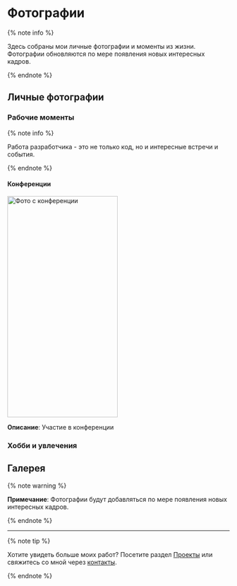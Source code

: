 # Фотографии

{% note info %}

Здесь собраны мои личные фотографии и моменты из жизни. Фотографии обновляются по мере появления новых интересных кадров.

{% endnote %}

## Личные фотографии

### Рабочие моменты

{% note info %}

Работа разработчика - это не только код, но и интересные встречи и события.

{% endnote %}

#### Конференции

<img alt="Фото с конференции" height="500" src="https://clck.ru/3Nd5RS" width="250"/>

**Описание**: Участие в конференции

### Хобби и увлечения


## Галерея

{% note warning %}

**Примечание**: Фотографии будут добавляться по мере появления новых интересных кадров.

{% endnote %}

---

{% note tip %}

Хотите увидеть больше моих работ? Посетите раздел [Проекты](./projects.md) или свяжитесь со мной через [контакты](./contacts.md).

{% endnote %}
